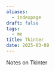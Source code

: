 ```yaml
---
aliases:
  - indexpage
draft: false
tags:
  - me
title: Tkinter
date: 2025-03-09
---
```


Notes on Tkinter